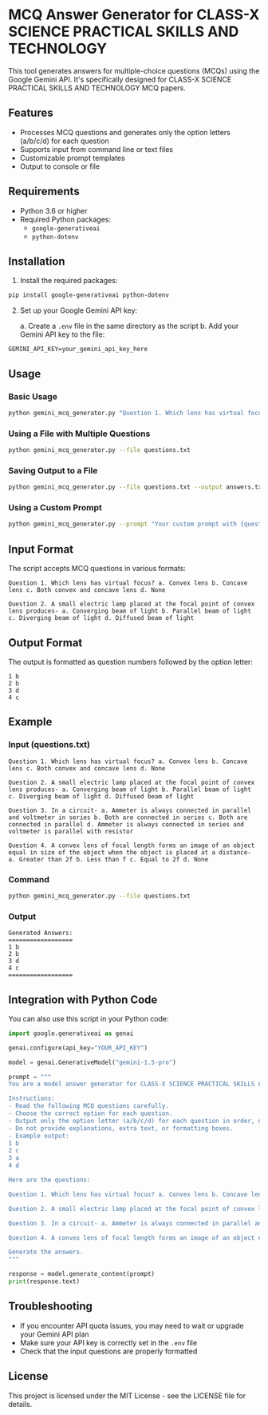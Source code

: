 # MCQ Answer Generator for CLASS-X SCIENCE PRACTICAL SKILLS AND TECHNOLOGY

This tool generates answers for multiple-choice questions (MCQs) using the Google Gemini API. It's specifically designed for CLASS-X SCIENCE PRACTICAL SKILLS AND TECHNOLOGY MCQ papers.

## Features

- Processes MCQ questions and generates only the option letters (a/b/c/d) for each question
- Supports input from command line or text files
- Customizable prompt templates
- Output to console or file

## Requirements

- Python 3.6 or higher
- Required Python packages:
  - `google-generativeai`
  - `python-dotenv`

## Installation

1. Install the required packages:

```bash
pip install google-generativeai python-dotenv
```

2. Set up your Google Gemini API key:

   a. Create a `.env` file in the same directory as the script
   b. Add your Gemini API key to the file:

```
GEMINI_API_KEY=your_gemini_api_key_here
```

## Usage

### Basic Usage

```bash
python gemini_mcq_generator.py "Question 1. Which lens has virtual focus? a. Convex lens b. Concave lens c. Both convex and concave lens d. None"
```

### Using a File with Multiple Questions

```bash
python gemini_mcq_generator.py --file questions.txt
```

### Saving Output to a File

```bash
python gemini_mcq_generator.py --file questions.txt --output answers.txt
```

### Using a Custom Prompt

```bash
python gemini_mcq_generator.py --prompt "Your custom prompt with {questions} placeholder" --file questions.txt
```

## Input Format

The script accepts MCQ questions in various formats:

```
Question 1. Which lens has virtual focus? a. Convex lens b. Concave lens c. Both convex and concave lens d. None

Question 2. A small electric lamp placed at the focal point of convex lens produces- a. Converging beam of light b. Parallel beam of light c. Diverging beam of light d. Diffused beam of light
```

## Output Format

The output is formatted as question numbers followed by the option letter:

```
1 b
2 b
3 d
4 c
```

## Example

### Input (questions.txt)

```
Question 1. Which lens has virtual focus? a. Convex lens b. Concave lens c. Both convex and concave lens d. None

Question 2. A small electric lamp placed at the focal point of convex lens produces- a. Converging beam of light b. Parallel beam of light c. Diverging beam of light d. Diffused beam of light

Question 3. In a circuit- a. Ammeter is always connected in parallel and voltmeter in series b. Both are connected in series c. Both are connected in parallel d. Ammeter is always connected in series and voltmeter is parallel with resistor

Question 4. A convex lens of focal length forms an image of an object equal in size of the object when the object is placed at a distance- a. Greater than 2f b. Less than f c. Equal to 2f d. None
```

### Command

```bash
python gemini_mcq_generator.py --file questions.txt
```

### Output

```
Generated Answers:
==================
1 b
2 b
3 d
4 c
==================
```

## Integration with Python Code

You can also use this script in your Python code:

```python
import google.generativeai as genai

genai.configure(api_key="YOUR_API_KEY")

model = genai.GenerativeModel("gemini-1.5-pro")

prompt = """
You are a model answer generator for CLASS-X SCIENCE PRACTICAL SKILLS AND TECHNOLOGY MCQ papers.

Instructions:
- Read the following MCQ questions carefully.
- Choose the correct option for each question.
- Output only the option letter (a/b/c/d) for each question in order, numbered accordingly.
- Do not provide explanations, extra text, or formatting boxes.
- Example output:
1 b
2 c
3 a
4 d

Here are the questions:

Question 1. Which lens has virtual focus? a. Convex lens b. Concave lens c. Both convex and concave lens d. None

Question 2. A small electric lamp placed at the focal point of convex lens produces- a. Converging beam of light b. Parallel beam of light c. Diverging beam of light d. Diffused beam of light

Question 3. In a circuit- a. Ammeter is always connected in parallel and voltmeter in series b. Both are connected in series c. Both are connected in parallel d. Ammeter is always connected in series and voltmeter is parallel with resistor

Question 4. A convex lens of focal length forms an image of an object equal in size of the object when the object is placed at a distance- a. Greater than 2f b. Less than f c. Equal to 2f d. None

Generate the answers.
"""

response = model.generate_content(prompt)
print(response.text)
```

## Troubleshooting

- If you encounter API quota issues, you may need to wait or upgrade your Gemini API plan
- Make sure your API key is correctly set in the `.env` file
- Check that the input questions are properly formatted

## License

This project is licensed under the MIT License - see the LICENSE file for details.
